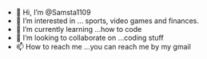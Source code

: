 - 👋 Hi, I’m @Samsta1109
- 👀 I’m interested in ... sports, video games and finances.
- 🌱 I’m currently learning ...how to code
- 💞️ I’m looking to collaborate on ...coding stuff
- 📫 How to reach me ...you can reach me by my gmail

<!---
Samsta1109/Samsta1109 is a ✨ special ✨ repository because its `README.md` (this file) appears on your GitHub profile.
You can click the Preview link to take a look at your changes.
--->
